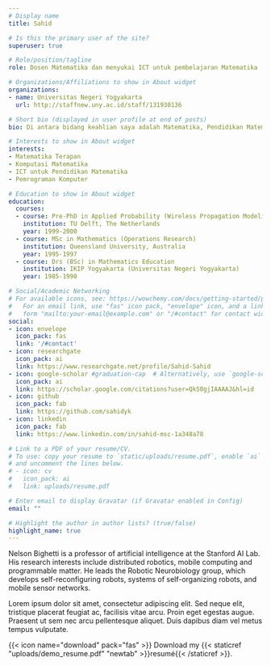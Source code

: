 ```yaml
---
# Display name
title: Sahid

# Is this the primary user of the site?
superuser: true

# Role/position/tagline
role: Dosen Matematika dan menyukai ICT untuk pembelajaran Matematika

# Organizations/Affiliations to show in About widget
organizations:
- name: Universitas Negeri Yogyakarta
  url: http://staffnew.uny.ac.id/staff/131930136

# Short bio (displayed in user profile at end of posts)
bio: Di antara bidang keahlian saya adalah Matematika, Pendidikan Matematika, Pemrograman Komputer, aplikasi ICT untuk pembelajaran Matematika. Saya suka mempelajari dan menggunakan teknologi baru untuk menulis, mengerjakan, dan mengajarkan Matematika.

# Interests to show in About widget
interests:
- Matematika Terapan
- Komputasi Matematika
- ICT untuk Pendidikan Matematika
- Pemrograman Komputer

# Education to show in About widget
education:
  courses:
  - course: Pre-PhD in Applied Probability (Wireless Propagation Modeling)
    institution: TU Delft, The Netherlands
    year: 1999-2000
  - course: MSc in Mathematics (Operations Research)
    institution: Queensland University, Australia
    year: 1995-1997
  - course: Drs (BSc) in Mathematics Education
    institution: IKIP Yogyakarta (Universitas Negeri Yogyakarta)
    year: 1985-1990

# Social/Academic Networking
# For available icons, see: https://wowchemy.com/docs/getting-started/page-builder/#icons
#   For an email link, use "fas" icon pack, "envelope" icon, and a link in the
#   form "mailto:your-email@example.com" or "/#contact" for contact widget.
social:
- icon: envelope
  icon_pack: fas
  link: '/#contact'
- icon: researchgate
  icon_pack: ai
  link: https://www.researchgate.net/profile/Sahid-Sahid
- icon: google-scholar #graduation-cap  # Alternatively, use `google-scholar` icon from `ai` icon pack
  icon_pack: ai
  link: https://scholar.google.com/citations?user=Qk50gjIAAAAJ&hl=id
- icon: github
  icon_pack: fab
  link: https://github.com/sahidyk
- icon: linkedin
  icon_pack: fab
  link: https://www.linkedin.com/in/sahid-msc-1a348a78

# Link to a PDF of your resume/CV.
# To use: copy your resume to `static/uploads/resume.pdf`, enable `ai` icons in `params.toml`, 
# and uncomment the lines below.
# - icon: cv
#   icon_pack: ai
#   link: uploads/resume.pdf

# Enter email to display Gravatar (if Gravatar enabled in Config)
email: ""

# Highlight the author in author lists? (true/false)
highlight_name: true
---
```


Nelson Bighetti is a professor of artificial intelligence at the Stanford AI Lab. His research interests include distributed robotics, mobile computing and programmable matter. He leads the Robotic Neurobiology group, which develops self-reconfiguring robots, systems of self-organizing robots, and mobile sensor networks.

Lorem ipsum dolor sit amet, consectetur adipiscing elit. Sed neque elit, tristique placerat feugiat ac, facilisis vitae arcu. Proin eget egestas augue. Praesent ut sem nec arcu pellentesque aliquet. Duis dapibus diam vel metus tempus vulputate.

{{< icon name="download" pack="fas" >}} Download my {{< staticref "uploads/demo_resume.pdf" "newtab" >}}resumé{{< /staticref >}}.

